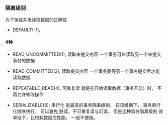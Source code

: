 ### 隔离级别
为了保证并发读取数据的正确性
+ DEFAULT(-1),


#### 4种
+ READ_UNCOMMITTED(1),
读取未提交内容
一个事务可以读取另一个未提交事务的数据

+ READ_COMMITTED(2),
读取提交内容
一个事务要等另一个事务提交后才能读取数据

+ REPEATABLE_READ(4),
可重复读
就是在开始读取数据（事务开启）时，
不再允许修改操作

+ SERIALIZABLE(8);
串行化
是最高的事务隔离级别，
在该级别下，
事务串行化顺序执行，
可以避免
脏读、不可重复读与幻读。
但是这种事务隔离级别
效率低下，比较耗数据库性能，
一般不使用。